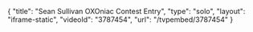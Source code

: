 {
    "title": "Sean Sullivan OXOniac Contest Entry",
    "type": "solo",
    "layout": "iframe-static",
    "videoId": "3787454",
    "url": "\/tvpembed\/3787454"
}